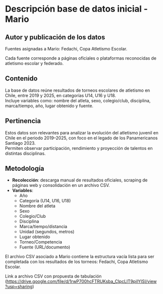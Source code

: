 # Descripción base de datos inicial - Mario

## Autor y publicación de los datos
Fuentes asignadas a Mario: Fedachi, Copa Atletismo Escolar.

Cada fuente corresponde a páginas oficiales o plataformas reconocidas de atletismo escolar y federado.

## Contenido
La base de datos reúne resultados de torneos escolares de atletismo en Chile, entre 2019 y 2025, en categorías U14, U16 y U18.  
Incluye variables como: nombre del atleta, sexo, colegio/club, disciplina, marca/tiempo, año, lugar obtenido y fuente.

## Pertinencia
Estos datos son relevantes para analizar la evolución del atletismo juvenil en Chile en el periodo 2019–2025, con foco en el legado de los Panamericanos Santiago 2023.  
Permiten observar participación, rendimiento y proyección de talentos en distintas disciplinas.

## Metodología
- **Recolección**: descarga manual de resultados oficiales, scraping de páginas web y consolidación en un archivo CSV.  
- **Variables**:
  - Año  
  - Categoría (U14, U16, U18)  
  - Nombre del atleta  
  - Sexo  
  - Colegio/Club  
  - Disciplina  
  - Marca/tiempo/distancia  
  - Unidad (segundos, metros)  
  - Lugar obtenido  
  - Torneo/Competencia  
  - Fuente (URL/documento)

El archivo CSV asociado a Mario contiene la estructura vacía lista para ser completada con los resultados de los torneos: Fedachi, Copa Atletismo Escolar.

Link a archivo CSV con propuesta de tabulación (https://drive.google.com/file/d/1rwP700hcFTRUKsba_CIpcLIT9piIYISI/view?usp=sharing)


